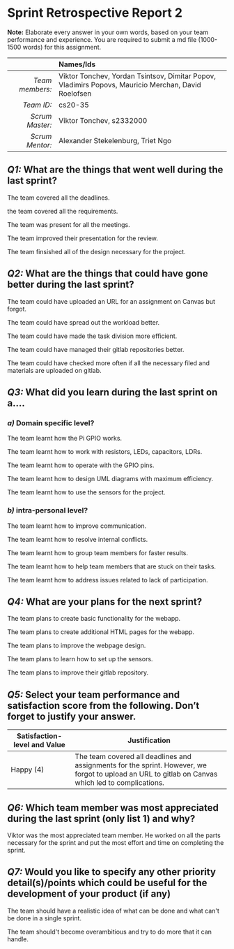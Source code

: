 # Sprint Retrospective Report 2

**Note:** Elaborate every answer in your own words, based on your team performance and experience. You are required to submit a md file (1000-1500 words) for this assignment.
 
|                  | **Names/Ids**  |
|-----------------:|:---------------|
| *Team members:*  |Viktor Tonchev, Yordan Tsintsov, Dimitar Popov, Vladimirs Popovs, Mauricio Merchan, David Roelofsen|
| *Team ID:*       |cs20-35|
| *Scrum  Master:* |Viktor Tonchev, s2332000|
| *Scrum  Mentor:* |Alexander Stekelenburg, Triet Ngo|
 

## *Q1:* What are the things that went well during the last sprint? 

The team covered all the deadlines.

the team covered all the requirements.

The team was present for all the meetings.

The team improved their presentation for the review.

The team finsished all of the design necessary for the project.

## *Q2:* What are the things that could have gone better during the last sprint?
The team could have uploaded an URL for an assignment on Canvas but forgot.

The team could have spread out the workload better.

The team could have made the task division more efficient.

The team could have managed their gitlab repositories better.

The team could have checked more often if all the necessary filed and materials are uploaded on gitlab.

## *Q3:* What did you learn during the last sprint on a….

### *a)* Domain specific level?

The team learnt how the Pi GPIO works.

The team learnt how to work with resistors, LEDs, capacitors, LDRs.

The team learnt how to operate with the GPIO pins.

The team learnt how to design UML diagrams with maximum efficiency.

The team learnt how to use the sensors for the project.

### *b)* intra-personal level?
The team learnt how to improve communication.

The team learnt how to resolve internal conflicts.

The team learnt how to group team members for faster results.

The team learnt how to help team members that are stuck on their tasks.

The team learnt how to address issues related to lack of participation.

## *Q4:* What are your plans for the next sprint?

The team plans to create basic functionality for the webapp.

The team plans to create additional HTML pages for the webapp.

The team plans to improve the webpage design.

The team plans to learn how to set up the sensors.

The team plans to improve their gitlab repository.

## *Q5:* Select your team performance and satisfaction score from the following. Don’t forget to justify your answer.

| **Satisfaction-level  and Value** | **Justification** |
| --------------------------------- | ----------------- |
| Happy  (4)                        |The team covered all deadlines and assignments for the sprint. However, we forgot to upload an URL to gitlab on Canvas which led to complications.|

## *Q6:* Which team member was most appreciated during the last sprint (only list 1) and why?

Viktor was the most appreciated team member. He worked on all the parts necessary for the sprint and put the most effort and time on completing the sprint.

## *Q7:*  Would you like to specify any other priority detail(s)/points which could be useful for the development of your product (if any)

The team should have a realistic idea of what can be done and what can't be done in a single sprint.

The team should't become overambitious and try to do more that it can handle.